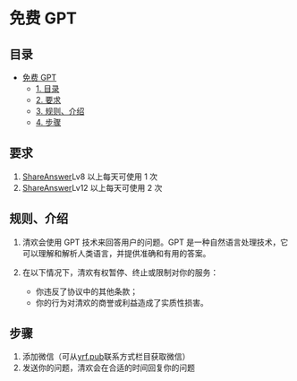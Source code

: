 <script>
    const h1 = document.querySelector(`h1`)
    const a = h1.querySelector(`a`)
    if (a.href===`https://mark.yrf.pub/`) h1.style.display = 'none'
</script>

# 免费 GPT

## 目录

<!-- TOC -->

- [免费 GPT](#%E5%85%8D%E8%B4%B9-gpt)
    - [1. 目录](#1-%E7%9B%AE%E5%BD%95)
    - [2. 要求](#2-%E8%A6%81%E6%B1%82)
    - [3. 规则、介绍](#3-%E8%A7%84%E5%88%99%E4%BB%8B%E7%BB%8D)
    - [4. 步骤](#4-%E6%AD%A5%E9%AA%A4)

<!-- /TOC -->

## 要求

1. [ShareAnswer](https://yrf.pub/answer)Lv8 以上每天可使用 1 次
2. [ShareAnswer](https://yrf.pub/answer)Lv12 以上每天可使用 2 次

## 规则、介绍

1. 清欢会使用 GPT 技术来回答用户的问题。GPT 是一种自然语言处理技术，它可以理解和解析人类语言，并提供准确和有用的答案。
2. 在以下情况下，清欢有权暂停、终止或限制对你的服务：

   - 你违反了协议中的其他条款；
   - 你的行为对清欢的商誉或利益造成了实质性损害。

## 步骤

1. 添加微信（可从[yrf.pub](https://yrf.pub)联系方式栏目获取微信）
2. 发送你的问题，清欢会在合适的时间回复你的问题
